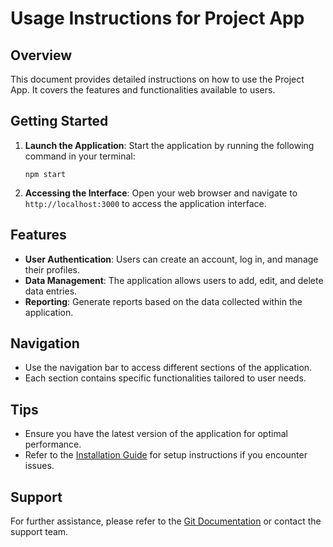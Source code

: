 # Usage Instructions for Project App

## Overview
This document provides detailed instructions on how to use the Project App. It covers the features and functionalities available to users.

## Getting Started
1. **Launch the Application**: Start the application by running the following command in your terminal:
   ```
   npm start
   ```

2. **Accessing the Interface**: Open your web browser and navigate to `http://localhost:3000` to access the application interface.

## Features
- **User Authentication**: Users can create an account, log in, and manage their profiles.
- **Data Management**: The application allows users to add, edit, and delete data entries.
- **Reporting**: Generate reports based on the data collected within the application.

## Navigation
- Use the navigation bar to access different sections of the application.
- Each section contains specific functionalities tailored to user needs.

## Tips
- Ensure you have the latest version of the application for optimal performance.
- Refer to the [Installation Guide](installation.md) for setup instructions if you encounter issues.

## Support
For further assistance, please refer to the [Git Documentation](git.md) or contact the support team.